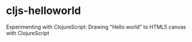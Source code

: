 cljs-helloworld
===============

Experimenting with ClojureScript: Drawing "Hello world" to HTML5 canvas with ClojureScript